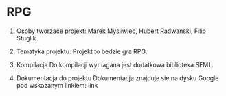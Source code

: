 # RPG

1. Osoby tworzace projekt:
Marek Mysliwiec,
Hubert Radwanski,
Filip Stuglik

2. Tematyka projektu:
Projekt to bedzie gra RPG.

3. Kompilacja
Do kompilacji wymagana jest dodatkowa biblioteka SFML.

4. Dokumentacja do projektu
Dokumentacja znajduje sie na dysku Google pod wskazanym linkiem:
link
